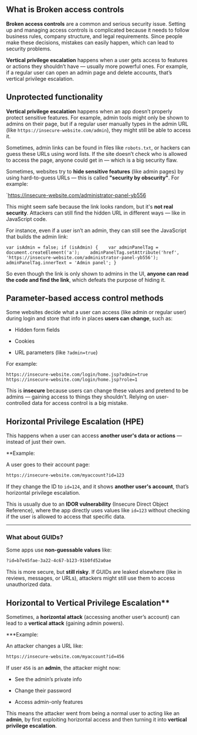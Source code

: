 ## What is Broken access controls

**Broken access controls** are a common and serious security issue. Setting up and managing access controls is complicated because it needs to follow business rules, company structure, and legal requirements. Since people make these decisions, mistakes can easily happen, which can lead to security problems.

**Vertical privilege escalation** happens when a user gets access to features or actions they shouldn’t have — usually more powerful ones. For example, if a regular user can open an admin page and delete accounts, that’s vertical privilege escalation.

## Unprotected functionality

**Vertical privilege escalation** happens when an app doesn’t properly protect sensitive features. For example, admin tools might only be shown to admins on their page, but if a regular user manually types in the admin URL (like `https://insecure-website.com/admin`), they might still be able to access it.

Sometimes, admin links can be found in files like `robots.txt`, or hackers can guess these URLs using word lists. If the site doesn’t check who is allowed to access the page, anyone could get in — which is a big security flaw.

Sometimes, websites try to **hide sensitive features** (like admin pages) by using hard-to-guess URLs — this is called **"security by obscurity"**. For example:

`https://insecure-website.com/administrator-panel-yb556

This might seem safe because the link looks random, but it's **not real security**. Attackers can still find the hidden URL in different ways — like in JavaScript code.

For instance, even if a user isn’t an admin, they can still see the JavaScript that builds the admin link:

```JS
var isAdmin = false; if (isAdmin) {    var adminPanelTag = document.createElement('a');    adminPanelTag.setAttribute('href', 'https://insecure-website.com/administrator-panel-yb556');    adminPanelTag.innerText = 'Admin panel'; }
 ```

So even though the link is only shown to admins in the UI, **anyone can read the code and find the link**, which defeats the purpose of hiding it.

## Parameter-based access control methods

Some websites decide what a user can access (like admin or regular user) during login and store that info in places **users can change**, such as:

- Hidden form fields
    
- Cookies
    
- URL parameters (like `?admin=true`)

For example:

```URL
https://insecure-website.com/login/home.jsp?admin=true  
https://insecure-website.com/login/home.jsp?role=1

```

This is **insecure** because users can change these values and pretend to be admins — gaining access to things they shouldn't. Relying on user-controlled data for access control is a big mistake.

## Horizontal Privilege Escalation (HPE)

This happens when a user can access **another user's data or actions** — instead of just their own.

**Example: 

A user goes to their account page:

```bash
https://insecure-website.com/myaccount?id=123

```
If they change the ID to `id=124`, and it shows **another user's account**, that’s horizontal privilege escalation.

This is usually due to an **IDOR vulnerability** (Insecure Direct Object Reference), where the app directly uses values like `id=123` without checking if the user is allowed to access that specific data.

---

### What about GUIDs?

Some apps use **non-guessable values** like:

```bash 
?id=b7e45fae-3a22-4c67-b123-91b0fd52a0ae

```



This is more secure, but **still risky**. If GUIDs are leaked elsewhere (like in reviews, messages, or URLs), attackers might still use them to access unauthorized data.


## Horizontal to Vertical Privilege Escalation**

Sometimes, a **horizontal attack** (accessing another user’s account) can lead to a **vertical attack** (gaining admin powers).

***Example: 

An attacker changes a URL like:

```bash
https://insecure-website.com/myaccount?id=456

```

If user `456` is an **admin**, the attacker might now:

- See the admin’s private info
    
- Change their password
    
- Access admin-only features
    

This means the attacker went from being a normal user to acting like an **admin**, by first exploiting horizontal access and then turning it into **vertical privilege escalation**.
